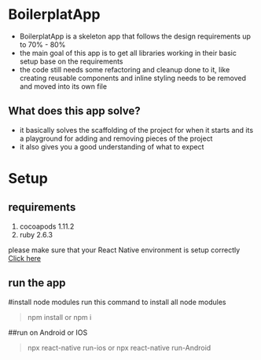 # BoilerplatApp
- BoilerplatApp is a skeleton app that follows the design requirements up to 70% - 80%
- the main goal of this app is to get all libraries working in their basic setup base on the requirements
- the code still needs some refactoring and cleanup done to it, like creating reusable components and inline styling needs to be removed and moved into its own file

## What does this app solve?
- it basically solves the scaffolding of the project for when it starts and its a playground for adding and removing pieces of the project 
- it also gives you a good understanding of what to expect

# Setup

## requirements

1. cocoapods 1.11.2
1. ruby 2.6.3


please make sure that your React Native environment is setup correctly [Click here](https://reactnative.dev/docs/environment-setup)

## run the app

#install node modules
run this command to install all node modules 
> npm install or npm i

##run on Android or IOS
> npx react-native run-ios or npx react-native run-Android
